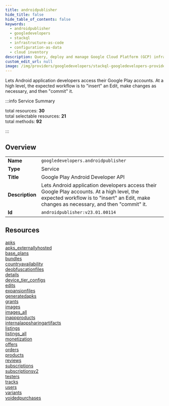 ```yaml
---
title: androidpublisher
hide_title: false
hide_table_of_contents: false
keywords:
  - androidpublisher
  - googledevelopers
  - stackql
  - infrastructure-as-code
  - configuration-as-data
  - cloud inventory
description: Query, deploy and manage Google Cloud Platform (GCP) infrastructure and resources using SQL
custom_edit_url: null
image: /img/providers/googledevelopers/stackql-googledevelopers-provider-featured-image.png
---
```

Lets Android application developers access their Google Play accounts. At a high level, the expected workflow is to "insert" an Edit, make changes as necessary, and then "commit" it.   
    
:::info Service Summary

<div class="row">
<div class="providerDocColumn">
<span>total resources:&nbsp;<b>30</b></span><br />
<span>total selectable resources:&nbsp;<b>21</b></span><br />
<span>total methods:&nbsp;<b>92</b></span><br />
</div>
</div>

:::

## Overview
<table><tbody>
<tr><td><b>Name</b></td><td><code>googledevelopers.androidpublisher</code></td></tr>
<tr><td><b>Type</b></td><td>Service</td></tr>
<tr><td><b>Title</b></td><td>Google Play Android Developer API</td></tr>
<tr><td><b>Description</b></td><td>Lets Android application developers access their Google Play accounts. At a high level, the expected workflow is to "insert" an Edit, make changes as necessary, and then "commit" it. </td></tr>
<tr><td><b>Id</b></td><td><code>androidpublisher:v23.01.00114</code></td></tr>
</tbody></table>

## Resources
<div class="row">
<div class="providerDocColumn">
<a href="/providers/googledevelopers/androidpublisher/apks/">apks</a><br />
<a href="/providers/googledevelopers/androidpublisher/apks_externallyhosted/">apks_externallyhosted</a><br />
<a href="/providers/googledevelopers/androidpublisher/base_plans/">base_plans</a><br />
<a href="/providers/googledevelopers/androidpublisher/bundles/">bundles</a><br />
<a href="/providers/googledevelopers/androidpublisher/countryavailability/">countryavailability</a><br />
<a href="/providers/googledevelopers/androidpublisher/deobfuscationfiles/">deobfuscationfiles</a><br />
<a href="/providers/googledevelopers/androidpublisher/details/">details</a><br />
<a href="/providers/googledevelopers/androidpublisher/device_tier_configs/">device_tier_configs</a><br />
<a href="/providers/googledevelopers/androidpublisher/edits/">edits</a><br />
<a href="/providers/googledevelopers/androidpublisher/expansionfiles/">expansionfiles</a><br />
<a href="/providers/googledevelopers/androidpublisher/generatedapks/">generatedapks</a><br />
<a href="/providers/googledevelopers/androidpublisher/grants/">grants</a><br />
<a href="/providers/googledevelopers/androidpublisher/images/">images</a><br />
<a href="/providers/googledevelopers/androidpublisher/images_all/">images_all</a><br />
<a href="/providers/googledevelopers/androidpublisher/inappproducts/">inappproducts</a><br />
</div>
<div class="providerDocColumn">
<a href="/providers/googledevelopers/androidpublisher/internalappsharingartifacts/">internalappsharingartifacts</a><br />
<a href="/providers/googledevelopers/androidpublisher/listings/">listings</a><br />
<a href="/providers/googledevelopers/androidpublisher/listings_all/">listings_all</a><br />
<a href="/providers/googledevelopers/androidpublisher/monetization/">monetization</a><br />
<a href="/providers/googledevelopers/androidpublisher/offers/">offers</a><br />
<a href="/providers/googledevelopers/androidpublisher/orders/">orders</a><br />
<a href="/providers/googledevelopers/androidpublisher/products/">products</a><br />
<a href="/providers/googledevelopers/androidpublisher/reviews/">reviews</a><br />
<a href="/providers/googledevelopers/androidpublisher/subscriptions/">subscriptions</a><br />
<a href="/providers/googledevelopers/androidpublisher/subscriptionsv2/">subscriptionsv2</a><br />
<a href="/providers/googledevelopers/androidpublisher/testers/">testers</a><br />
<a href="/providers/googledevelopers/androidpublisher/tracks/">tracks</a><br />
<a href="/providers/googledevelopers/androidpublisher/users/">users</a><br />
<a href="/providers/googledevelopers/androidpublisher/variants/">variants</a><br />
<a href="/providers/googledevelopers/androidpublisher/voidedpurchases/">voidedpurchases</a><br />
</div>
</div>
